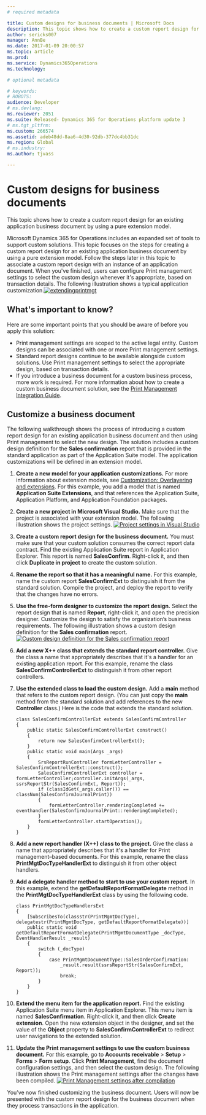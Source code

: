 ```yaml
---
# required metadata

title: Custom designs for business documents | Microsoft Docs
description: This topic shows how to create a custom report design for an existing application business document by using a pure extension model. 
author: sericks007
manager: AnnBe
ms.date: 2017-01-09 20:00:57
ms.topic: article
ms.prod: 
ms.service: Dynamics365Operations
ms.technology: 

# optional metadata

# keywords: 
# ROBOTS: 
audience: Developer
# ms.devlang: 
ms.reviewer: 2051
ms.suite: Released- Dynamics 365 for Operations platform update 3
# ms.tgt_pltfrm: 
ms.custom: 266574
ms.assetid: adeb48dd-8aa6-4d30-92db-377dc4bb31dc
ms.region: Global
# ms.industry: 
ms.author: tjvass

---
```


# Custom designs for business documents

This topic shows how to create a custom report design for an existing application business document by using a pure extension model. 

Microsoft Dynamics 365 for Operations includes an expanded set of tools to support custom solutions. This topic focuses on the steps for creating a custom report design for an existing application business document by using a pure extension model. Follow the steps later in this topic to associate a custom report design with an instance of an application document. When you've finished, users can configure Print management settings to select the custom design whenever it's appropriate, based on transaction details. The following illustration shows a typical application customization.[![extendingprintmgt](./media/extendingprintmgt1.png)](./media/extendingprintmgt1.png)  

## What's important to know?
Here are some important points that you should be aware of before you apply this solution:

-   Print management settings are scoped to the active legal entity. Custom designs can be associated with one or more Print management settings.
-   Standard report designs continue to be available alongside custom solutions. Use Print management settings to select the appropriate design, based on transaction details.
-   If you introduce a business document for a custom business process, more work is required. For more information about how to create a custom business document solution, see the [Print Management Integration Guide](https://www.microsoft.com/en-us/download/details.aspx?id=36049).

## Customize a business document
The following walkthrough shows the process of introducing a custom report design for an existing application business document and then using Print management to select the new design. The solution includes a custom design definition for the **Sales confirmation** report that is provided in the standard application as part of the Application Suite model. The application customizations will be defined in an extension model.

1.  **Create a new model for your application customizations.** For more information about extension models, see [Customization: Overlayering and extensions](https://docs.microsoft.com/en-us/dynamics365/operations/dev-itpro/dev-tools/customization-overlayering-and-extensions). For this example, you add a model that is named **Application Suite Extensions**, and that references the Application Suite, Application Platform, and Application Foundation packages.
2.  **Create a new project in Microsoft Visual Studio.** Make sure that the project is associated with your extension model. The following illustration shows the project settings. [![Project settings in Visual Studio](./media/app-extension-vs-project-settings.png)](./media/app-extension-vs-project-settings.png)
3.  **Create a custom report design for the business document.** You must make sure that your custom solution consumes the correct report data contract. Find the existing Application Suite report in Application Explorer. This report is named **SalesConfirm**. Right-click it, and then click **Duplicate in project** to create the custom solution.
4.  **Rename the report so that it has a meaningful name.** For this example, name the custom report **SalesConfirmExt** to distinguish it from the standard solution. Compile the project, and deploy the report to verify that the changes have no errors.
5.  **Use the free-form designer to customize the report design.** Select the report design that is named **Report**, right-click it, and open the precision designer. Customize the design to satisfy the organization’s business requirements. The following illustration shows a custom design definition for the **Sales confirmation** report. [![Custom design definition for the Sales confirmation report](./media/app-extension-report-designer-1024x613.png)](./media/app-extension-report-designer.png)
6.  **Add a new X++ class that extends the standard report controller.** Give the class a name that appropriately describes that it's a handler for an existing application report. For this example, rename the class **SalesConfirmControllerExt** to distinguish it from other report controllers.
7.  **Use the extended class to load the custom design.** Add a **main** method that refers to the custom report design. (You can just copy the **main** method from the standard solution and add references to the new **Controller** class.) Here is the code that extends the standard solution.

        class SalesConfirmControllerExt extends SalesConfirmController
        {
            public static SalesConfirmControllerExt construct()
            {
                return new SalesConfirmControllerExt();
            }
            public static void main(Args _args)
            {
                SrsReportRunController formLetterController = SalesConfirmControllerExt::construct();
                SalesConfirmControllerExt controller = formLetterController;controller.initArgs(_args, ssrsReportStr(SalesConfirmExt, Report));
                if (classIdGet(_args.caller()) == classNum(SalesConfirmJournalPrint))
                {
                    formLetterController.renderingCompleted += eventhandler(SalesConfirmJournalPrint::renderingCompleted);
                }
                formLetterController.startOperation();
            }
        }

8.  **Add a new report handler (X++) class to the project.** Give the class a name that appropriately describes that it's a handler for Print management–based documents. For this example, rename the class **PrintMgtDocTypeHandlerExt** to distinguish it from other object handlers.
9.  **Add a delegate handler method to start to use your custom report.** In this example, extend the **getDefaultReportFormatDelegate** method in the **PrintMgtDocTypeHandlerExt** class by using the following code.

        class PrintMgtDocTypeHandlersExt
        {
            [SubscribesTo(classstr(PrintMgmtDocType), delegatestr(PrintMgmtDocType, getDefaultReportFormatDelegate))]
            public static void getDefaultReportFormatDelegate(PrintMgmtDocumentType _docType, EventHandlerResult _result)
            {
                switch (_docType)
                {
                    case PrintMgmtDocumentType::SalesOrderConfirmation:
                        _result.result(ssrsReportStr(SalesConfirmExt, Report));
                        break;
                }
            }
        }

10. **Extend the menu item for the application report.** Find the existing Application Suite menu item in Application Explorer. This menu item is named **SalesConfirmation**. Right-click it, and then click **Create extension**. Open the new extension object in the designer, and set the value of the **Object** property to **SalesConfirmControllerExt** to redirect user navigations to the extended solution.
11. **Update the Print management settings to use the custom business document.** For this example, go to **Accounts receivable** &gt; **Setup** &gt; **Forms** &gt; **Form setup**. Click **Print Management**, find the document configuration settings, and then select the custom design. The following illustration shows the Print management settings after the changes have been compiled. [![Print Management settings after compilation](./media/app-extension-print-mgt-after-1024x608.png)](./media/app-extension-print-mgt-after.png)

You’ve now finished customizing the business document. Users will now be presented with the custom report design for the business document when they process transactions in the application.

